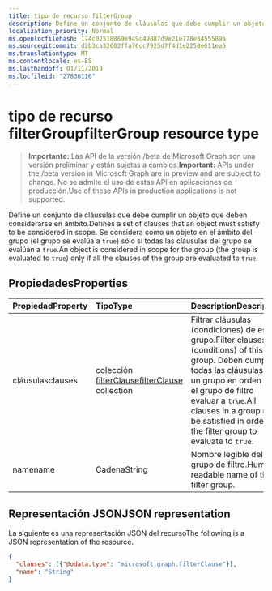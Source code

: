 ```yaml
---
title: tipo de recurso filterGroup
description: Define un conjunto de cláusulas que debe cumplir un objeto que deben considerarse en ámbito. Se considera como un objeto en el ámbito del grupo (el grupo se evalúa a `true`) sólo si todas las cláusulas del grupo se evalúan a `true`.
localization_priority: Normal
ms.openlocfilehash: 174c02518069e949c49887d9e21e778e8455509a
ms.sourcegitcommit: d2b3ca32602ffa76cc7925d7f4d1e2258e611ea5
ms.translationtype: MT
ms.contentlocale: es-ES
ms.lasthandoff: 01/11/2019
ms.locfileid: "27836116"
---
```

# <a name="filtergroup-resource-type"></a><span data-ttu-id="8421d-104">tipo de recurso filterGroup</span><span class="sxs-lookup"><span data-stu-id="8421d-104">filterGroup resource type</span></span>

> <span data-ttu-id="8421d-105">**Importante:** Las API de la versión /beta de Microsoft Graph son una versión preliminar y están sujetas a cambios.</span><span class="sxs-lookup"><span data-stu-id="8421d-105">**Important:** APIs under the /beta version in Microsoft Graph are in preview and are subject to change.</span></span> <span data-ttu-id="8421d-106">No se admite el uso de estas API en aplicaciones de producción.</span><span class="sxs-lookup"><span data-stu-id="8421d-106">Use of these APIs in production applications is not supported.</span></span>

<span data-ttu-id="8421d-107">Define un conjunto de cláusulas que debe cumplir un objeto que deben considerarse en ámbito.</span><span class="sxs-lookup"><span data-stu-id="8421d-107">Defines a set of clauses that an object must satisfy to be considered in scope.</span></span> <span data-ttu-id="8421d-108">Se considera como un objeto en el ámbito del grupo (el grupo se evalúa a `true`) sólo si todas las cláusulas del grupo se evalúan a `true`.</span><span class="sxs-lookup"><span data-stu-id="8421d-108">An object is considered in scope for the group (the group is evaluated to `true`) only if all the clauses of the group are evaluated to `true`.</span></span>

## <a name="properties"></a><span data-ttu-id="8421d-109">Propiedades</span><span class="sxs-lookup"><span data-stu-id="8421d-109">Properties</span></span>
| <span data-ttu-id="8421d-110">Propiedad</span><span class="sxs-lookup"><span data-stu-id="8421d-110">Property</span></span>     | <span data-ttu-id="8421d-111">Tipo</span><span class="sxs-lookup"><span data-stu-id="8421d-111">Type</span></span>   |<span data-ttu-id="8421d-112">Description</span><span class="sxs-lookup"><span data-stu-id="8421d-112">Description</span></span>|
|:---------------|:--------|:----------|
|<span data-ttu-id="8421d-113">cláusulas</span><span class="sxs-lookup"><span data-stu-id="8421d-113">clauses</span></span>|<span data-ttu-id="8421d-114">colección [filterClause](synchronization-filterclause.md)</span><span class="sxs-lookup"><span data-stu-id="8421d-114">[filterClause](synchronization-filterclause.md) collection</span></span>|<span data-ttu-id="8421d-115">Filtrar cláusulas (condiciones) de este grupo.</span><span class="sxs-lookup"><span data-stu-id="8421d-115">Filter clauses (conditions) of this group.</span></span> <span data-ttu-id="8421d-116">Deben cumplirse todas las cláusulas de un grupo en orden para el grupo de filtro evaluar a `true`.</span><span class="sxs-lookup"><span data-stu-id="8421d-116">All clauses in a group must be satisfied in order for the filter group to evaluate to `true`.</span></span>|
|<span data-ttu-id="8421d-117">name</span><span class="sxs-lookup"><span data-stu-id="8421d-117">name</span></span>|<span data-ttu-id="8421d-118">Cadena</span><span class="sxs-lookup"><span data-stu-id="8421d-118">String</span></span>|<span data-ttu-id="8421d-119">Nombre legible del grupo de filtro.</span><span class="sxs-lookup"><span data-stu-id="8421d-119">Human-readable name of the filter group.</span></span>|

## <a name="json-representation"></a><span data-ttu-id="8421d-120">Representación JSON</span><span class="sxs-lookup"><span data-stu-id="8421d-120">JSON representation</span></span>

<span data-ttu-id="8421d-121">La siguiente es una representación JSON del recurso</span><span class="sxs-lookup"><span data-stu-id="8421d-121">The following is a JSON representation of the resource.</span></span>

<!-- {
  "blockType": "resource",
  "optionalProperties": [

  ],
  "@odata.type": "microsoft.graph.filterGroup"
}-->

```json
{
  "clauses": [{"@odata.type": "microsoft.graph.filterClause"}],
  "name": "String"
}

```

<!-- uuid: 8fcb5dbc-d5aa-4681-8e31-b001d5168d79
2015-10-25 14:57:30 UTC -->
<!-- {
  "type": "#page.annotation",
  "description": "filterGroup resource",
  "keywords": "",
  "section": "documentation",
  "tocPath": ""
}-->
